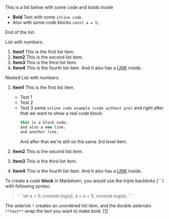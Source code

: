 This is a list below with some code and bolds inside

- **Bold** Text with some `inline code`.
- Also with some code blocks ```const a = 5;```

End of the list.

List with numbers.
1. **Item1** This is the first list item.
2. **Item2** This is the second list item.
3. **Item3** This is the third list item.
4. **Item4** This is the fourth list item. And it also has a [LINK](#) inside.

Nested List with numbers.
1. **Item1** This is the first list item.
    - Test 1
    - Test 2
    - Test 3 some `inline code example (code without pre)` and right after that we want to show a real code block:
        ```javascript
        this is a block code;
        and also a new line;
        and another line;
        ```
        And after that we're still on the same 3rd level item.

2. **Item2** This is the second list item.
3. **Item3** This is the third list item.
4. **Item4** This is the fourth list item. And it also has a [LINK](#) inside.

To create a code **block** in Markdown, you would use the triple backticks (\`\`\`) with following syntax:

> \`\`\`
> let a = 5;
> console.log(a);
> a = a + 5;
> console.log(a);
> \`\`\`

The asterisk `*` creates an unordered list item, and the double asterisks `**text**` wrap the text you want to make bold. [[1]](https://aasiyaonize.hashnode.dev/markdown-and-restructured)
